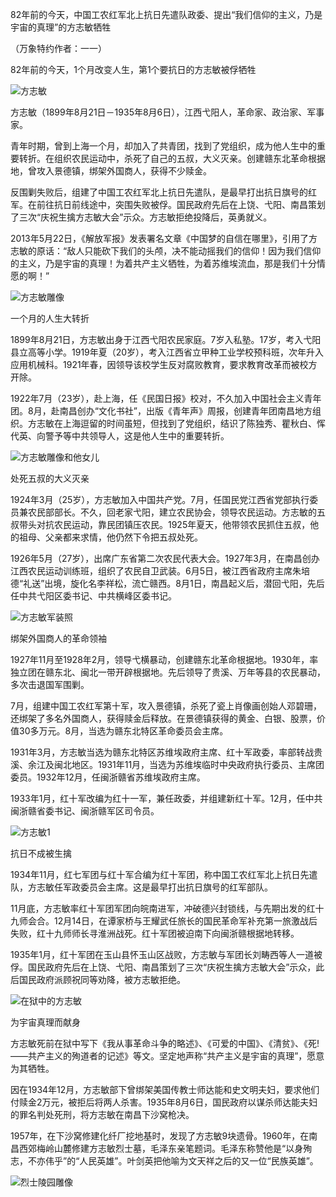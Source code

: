 82年前的今天，中国工农红军北上抗日先遣队政委、提出“我们信仰的主义，乃是宇宙的真理”的方志敏牺牲

（万象特约作者：一一）

82年前的今天，1个月改变人生，第1个要抗日的方志敏被俘牺牲

![方志敏](方志敏.jpg)

方志敏（1899年8月21日－1935年8月6日），江西弋阳人，革命家、政治家、军事家。

青年时期，曾到上海一个月，却加入了共青团，找到了党组织，成为他人生中的重要转折。在组织农民运动中，杀死了自己的五叔，大义灭亲。创建赣东北革命根据地，曾攻入景德镇，绑架外国商人，获得不少赎金。

反围剿失败后，组建了中国工农红军北上抗日先遣队，是最早打出抗日旗号的红军。在前往抗日前线途中，突围失败被俘。国民政府先后在上饶、弋阳、南昌策划了三次“庆祝生擒方志敏大会”示众。方志敏拒绝投降后，英勇就义。

2013年5月22日，《解放军报》发表署名文章《中国梦的自信在哪里》，引用了方志敏的原话：“敌人只能砍下我们的头颅，决不能动摇我们的信仰！因为我们信仰的主义，乃是宇宙的真理！为着共产主义牺牲，为着苏维埃流血，那是我们十分情愿的啊！”

![方志敏雕像](方志敏雕像.jpg)

一个月的人生大转折

1899年8月21日，方志敏出身于江西弋阳农民家庭。7岁入私塾。17岁，考入弋阳县立高等小学。1919年夏（20岁），考入江西省立甲种工业学校预科班，次年升入应用机械科。1921年春，因领导该校学生反对腐败教育，要求教育改革而被校方开除。

1922年7月（23岁），赴上海，任《民国日报》校对，不久加入中国社会主义青年团。8月，赴南昌创办“文化书社”，出版《青年声》周报，创建青年团南昌地方组织。方志敏在上海逗留的时间虽短，但找到了党组织，结识了陈独秀、瞿秋白、恽代英、向警予等中共领导人，这是他人生中的重要转折。

![方志敏雕像和他女儿](方志敏雕像和他女儿.jpg)

处死五叔的大义灭亲

1924年3月（25岁），方志敏加入中国共产党。7月，任国民党江西省党部执行委员兼农民部部长。不久，回老家弋阳，建立农民协会，领导农民运动。方志敏的五叔带头对抗农民运动，靠民团镇压农民。1925年夏天，他带领农民抓住五叔，他的祖母、父亲都来求情，他仍然下令把五叔处死。

1926年5月（27岁），出席广东省第二次农民代表大会。1927年3月，在南昌创办江西农民运动训练班，组织了农民自卫武装。6月5日，被江西省政府主席朱培德“礼送”出境，旋化名李祥松，流亡赣西。8月1日，南昌起义后，潜回弋阳，先后任中共弋阳区委书记、中共横峰区委书记。

![方志敏军装照](方志敏军装照.jpg)

绑架外国商人的革命领袖

1927年11月至1928年2月，领导弋横暴动，创建赣东北革命根据地。1930年，率独立团在赣东北、闽北一带开辟根据地。先后领导了贵溪、万年等县的农民暴动，多次击退国军围剿。

7月，组建中国工农红军第十军，攻入景德镇，杀死了瓷上肖像画创始人邓碧珊，还绑架了多名外国商人，获得赎金后释放。在景德镇获得的黄金、白银、股票，价值30多万元。8月，当选为赣东北特区革命委员会主席。

1931年3月，方志敏当选为赣东北特区苏维埃政府主席、红十军政委，率部转战贵溪、余江及闽北地区。1931年11月，当选为苏维埃临时中央政府执行委员、主席团委员。1932年12月，任闽浙赣省苏维埃政府主席。

1933年1月，红十军改编为红十一军，兼任政委，并组建新红十军。12月，任中共闽浙赣省委书记、闽浙赣军区司令员。

![方志敏1](方志敏1.jpg)

抗日不成被生擒

1934年11月，红七军团与红十军合编为红十军团，称中国工农红军北上抗日先遣队，方志敏任军政委员会主席。这是最早打出抗日旗号的红军部队。

11月底，方志敏率红十军团军团向皖南进军，冲破德兴封锁线，与先期出发的红十九师会合。12月14日，在谭家桥与王耀武任旅长的国民革命军补充第一旅激战后失败，红十九师师长寻淮洲战死。红十军团被迫南下向闽浙赣根据地转移。

1935年1月，红十军团在玉山县怀玉山区战败，方志敏与军团长刘畴西等人一道被俘。国民政府先后在上饶、弋阳、南昌策划了三次“庆祝生擒方志敏大会”示众，此后国民政府派顾祝同等劝降，被方志敏拒绝。

![在狱中的方志敏](在狱中的方志敏.jpg)

为宇宙真理而献身

方志敏死前在狱中写下《我从事革命斗争的略述》、《可爱的中国》、《清贫》、《死!——共产主义的殉道者的记述》等文。坚定地声称“共产主义是宇宙的真理”，愿意为其牺牲。

因在1934年12月，方志敏部下曾绑架美国传教士师达能和史文明夫妇，要求他们付赎金2万元，被拒后将两人杀害。1935年8月6日，国民政府以谋杀师达能夫妇的罪名判处死刑，将方志敏在南昌下沙窝枪决。

1957年，在下沙窝修建化纤厂挖地基时，发现了方志敏9块遗骨。1960年，在南昌西郊梅岭山麓修建方志敏烈士墓，毛泽东亲笔题词。毛泽东称赞他是“以身殉志，不亦伟乎”的“人民英雄”。叶剑英把他喻为文天祥之后的又一位“民族英雄”。

![烈士陵园雕像](烈士陵园雕像.jpg)




